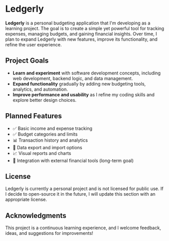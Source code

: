 # Ledgerly

**Ledgerly** is a personal budgeting application that I'm developing as a learning project. The goal is to create a simple yet powerful tool for tracking expenses, managing budgets, and gaining financial insights. Over time, I plan to expand Ledgerly with new features, improve its functionality, and refine the user experience.

## Project Goals
- **Learn and experiment** with software development concepts, including web development, backend logic, and data management.
- **Expand functionality** gradually by adding new budgeting tools, analytics, and automation.
- **Improve performance and usability** as I refine my coding skills and explore better design choices.

## Planned Features
- ✅ Basic income and expense tracking
- ✅ Budget categories and limits
- 📊 Transaction history and analytics
- 🔄 Data export and import options
- 📈 Visual reports and charts
- 🔗 Integration with external financial tools (long-term goal)

## License
Ledgerly is currently a personal project and is not licensed for public use. If I decide to open-source it in the future, I will update this section with an appropriate license.

## Acknowledgments
This project is a continuous learning experience, and I welcome feedback, ideas, and suggestions for improvements!

